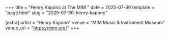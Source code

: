 +++
title = "Henry Kapono at The MIM "
date = 2025-07-30
template = "page.html"
slug = "2025-07-30-henry-kapono"

[extra]
artist = "Henry Kapono"
venue = "MIM Music & Instrument Museum"
venue_url = "https://mim.org/"
+++
